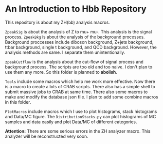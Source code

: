 # An Introduction to Hbb Repository

This repository is about my ZH(bb) analysis macros.

`ZpeakSig` is about the analysis of Z to mu+ mu-. This analysis is the signal process. `ZpeakBkg` is about the analysis of the background processes. Background proccesses include
diboson background, Z+jets background, ttbar background, single t background, and QCD background. However, the analysis methods are same. I separate them unintentionally. 

`zpeakCutflow` is the analysis about the cut-flow of signal process and background process. The scripts are too old and too naive. I don't plan to use them any more. So this folder is planned to **abolish**.

`Tools` include some macros which help me work more effective. Now there is a macro to create a lots of CRAB scripts. There also has a simple shell to submit massive jobs to CRAB at same time. There also some macros to make and modify the database json file. I plan to add some combine macros in this folder.

`PlotMacros` include macros which I use to plot histograms, stack histograms and Data/MC figure. The `DistributionStacks.py` can plot histograms of MC samples and data easily and plot Data/MC of different categories. 

**Attention:** There are some serious errors in the ZH analyzer macro. This analyzer will be reconstructed very soon. 
